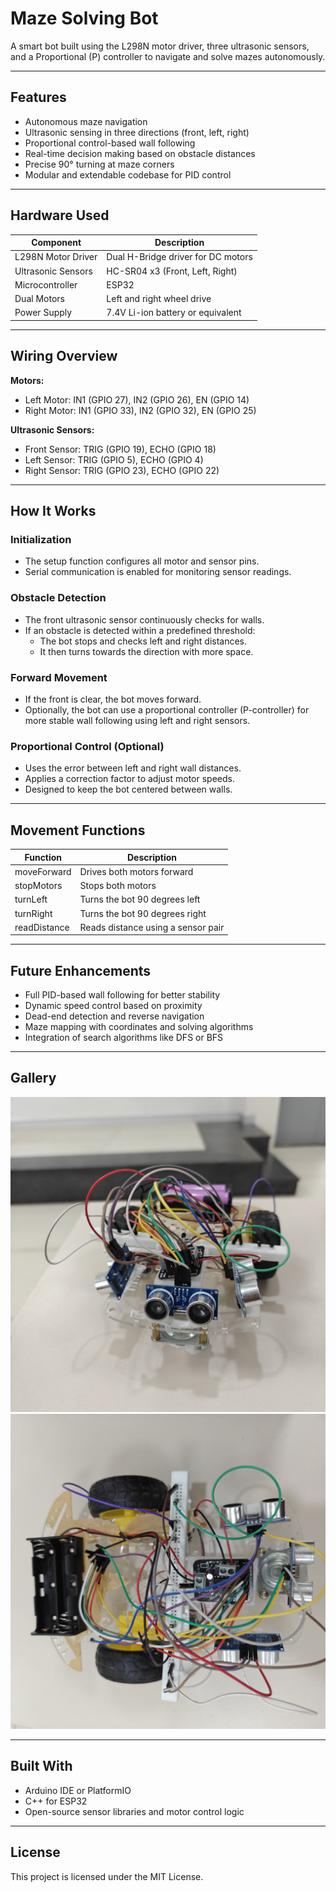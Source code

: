 # Maze Solving Bot

A smart bot built using the L298N motor driver, three ultrasonic sensors, and a Proportional (P) controller to navigate and solve mazes autonomously.

---

## Features

- Autonomous maze navigation
- Ultrasonic sensing in three directions (front, left, right)
- Proportional control-based wall following
- Real-time decision making based on obstacle distances
- Precise 90° turning at maze corners
- Modular and extendable codebase for PID control

---

## Hardware Used

| Component           | Description                          |
|--------------------|--------------------------------------|
| L298N Motor Driver | Dual H-Bridge driver for DC motors    |
| Ultrasonic Sensors | HC-SR04 x3 (Front, Left, Right)       |
| Microcontroller     | ESP32                                |
| Dual Motors         | Left and right wheel drive           |
| Power Supply        | 7.4V Li-ion battery or equivalent     |

---

## Wiring Overview

**Motors:**
- Left Motor: IN1 (GPIO 27), IN2 (GPIO 26), EN (GPIO 14)
- Right Motor: IN1 (GPIO 33), IN2 (GPIO 32), EN (GPIO 25)

**Ultrasonic Sensors:**
- Front Sensor: TRIG (GPIO 19), ECHO (GPIO 18)
- Left Sensor: TRIG (GPIO 5), ECHO (GPIO 4)
- Right Sensor: TRIG (GPIO 23), ECHO (GPIO 22)

---

## How It Works

### Initialization
- The setup function configures all motor and sensor pins.
- Serial communication is enabled for monitoring sensor readings.

### Obstacle Detection
- The front ultrasonic sensor continuously checks for walls.
- If an obstacle is detected within a predefined threshold:
  - The bot stops and checks left and right distances.
  - It then turns towards the direction with more space.

### Forward Movement
- If the front is clear, the bot moves forward.
- Optionally, the bot can use a proportional controller (P-controller) for more stable wall following using left and right sensors.

### Proportional Control (Optional)
- Uses the error between left and right wall distances.
- Applies a correction factor to adjust motor speeds.
- Designed to keep the bot centered between walls.

---

## Movement Functions

| Function        | Description                          |
|----------------|--------------------------------------|
| moveForward     | Drives both motors forward           |
| stopMotors      | Stops both motors                    |
| turnLeft        | Turns the bot 90 degrees left        |
| turnRight       | Turns the bot 90 degrees right       |
| readDistance    | Reads distance using a sensor pair   |

---

## Future Enhancements

- Full PID-based wall following for better stability
- Dynamic speed control based on proximity
- Dead-end detection and reverse navigation
- Maze mapping with coordinates and solving algorithms
- Integration of search algorithms like DFS or BFS

---

## Gallery

![Maze Bot Front View](Maze_Solver_2.jpg)
![Maze Bot Top View](Maze_Solver_1.jpg)

---

## Built With

- Arduino IDE or PlatformIO
- C++ for ESP32
- Open-source sensor libraries and motor control logic

---

## License

This project is licensed under the MIT License.
